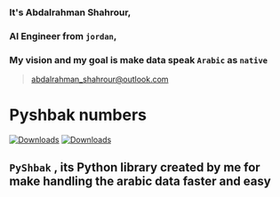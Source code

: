 ### It's Abdalrahman Shahrour, 
### AI Engineer from `jordan`, 
### My vision and my goal is make data speak `Arabic` as `native`

> abdalrahman_shahrour@outlook.com

# Pyshbak numbers

[![Downloads](https://static.pepy.tech/badge/pyshbak)](https://pepy.tech/project/pyshbak) [![Downloads](https://static.pepy.tech/badge/pyshbak/month)](https://pepy.tech/project/pyshbak)

## `PyShbak` , its Python library created by me for make handling the arabic data faster and easy
